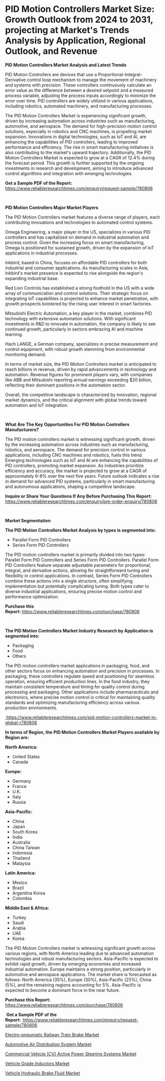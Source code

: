 <p><h1>PID Motion Controllers Market Size: Growth Outlook from 2024 to 2031, projecting at Market's Trends Analysis by Application, Regional Outlook, and Revenue</h1></p><p><strong>PID Motion Controllers Market Analysis and Latest Trends</strong></p>
<p><p>PID Motion Controllers are devices that use a Proportional-Integral-Derivative control loop mechanism to manage the movement of machinery and systems with precision. These controllers continuously calculate an error value as the difference between a desired setpoint and a measured process variable, adjusting the process inputs accordingly to minimize the error over time. PID controllers are widely utilized in various applications, including robotics, automated machinery, and manufacturing processes.</p><p>The PID Motion Controllers Market is experiencing significant growth, driven by increasing automation across industries such as manufacturing, automotive, and aerospace. The demand for high-precision motion control solutions, especially in robotics and CNC machines, is propelling market expansion. Innovations in digital technologies, such as IoT and AI, are enhancing the capabilities of PID controllers, leading to improved performance and efficiency. The rise in smart manufacturing initiatives is also contributing to the market's upward trajectory. Additionally, the PID Motion Controllers Market is expected to grow at a CAGR of 12.4% during the forecast period. This growth is further supported by the ongoing investments in research and development, aiming to introduce advanced control algorithms and integration with emerging technologies.</p></p>
<p><strong>Get a Sample PDF of the Report:&nbsp;</strong> <a href="https://www.reliableresearchtimes.com/enquiry/request-sample/780806?utm_campaign=1559&utm_medium=2&utm_source=Github&utm_content=ia&utm_term=15102024&utm_id=pid-motion-controllers">https://www.reliableresearchtimes.com/enquiry/request-sample/780806</a></p>
<p>&nbsp;</p>
<p><strong>PID Motion Controllers Major Market Players</strong></p>
<p><p>The PID Motion Controllers market features a diverse range of players, each contributing innovations and technologies to automated control systems. </p><p>Omega Engineering, a major player in the US, specializes in various PID controllers and has capitalized on demand in industrial automation and process control. Given the increasing focus on smart manufacturing, Omega is positioned for sustained growth, driven by the expansion of IoT applications in industrial processes.</p><p>Inkbird, based in China, focuses on affordable PID controllers for both industrial and consumer applications. As manufacturing scales in Asia, Inkbird's market presence is expected to rise alongside the region's expanding industrial base.</p><p>Red Lion Controls has established a strong foothold in the US with a wide array of communication and control solutions. Their strategic focus on integrating IoT capabilities is projected to enhance market penetration, with growth prospects bolstered by the rising user interest in smart factories.</p><p>Mitsubishi Electric Automation, a key player in the market, combines PID technology with extensive automation solutions. With significant investments in R&D to innovate in automation, the company is likely to see continued growth, particularly in sectors embracing AI and machine learning.</p><p>Hach LANGE, a German company, specializes in precise measurement and control equipment, with robust growth stemming from environmental monitoring demand. </p><p>In terms of market size, the PID Motion Controllers market is anticipated to reach billions in revenue, driven by rapid advancements in technology and automation. Revenue figures for prominent players vary, with companies like ABB and Mitsubishi reporting annual earnings exceeding $20 billion, reflecting their dominant positions in the automation sector.</p><p>Overall, the competitive landscape is characterized by innovation, regional market dynamics, and the critical alignment with global trends toward automation and IoT integration.</p></p>
<p>&nbsp;</p>
<p><strong>What Are The Key Opportunities For PID Motion Controllers Manufacturers?</strong></p>
<p><p>The PID motion controllers market is witnessing significant growth, driven by the increasing automation across industries such as manufacturing, robotics, and aerospace. The demand for precision control in various applications, including CNC machines and robotics, fuels this trend. Emerging technologies such as IoT and AI are enhancing the capabilities of PID controllers, promoting market expansion. As industries prioritize efficiency and accuracy, the market is projected to grow at a CAGR of approximately 6-8% over the next five years. Future outlook indicates a rise in demand for advanced PID systems, particularly in smart manufacturing and autonomous applications, shaping a competitive landscape.</p></p>
<p><strong>Inquire or Share Your Questions If Any Before Purchasing This Report:</strong> <a href="https://www.reliableresearchtimes.com/enquiry/pre-order-enquiry/780806?utm_campaign=1559&utm_medium=2&utm_source=Github&utm_content=ia&utm_term=15102024&utm_id=pid-motion-controllers">https://www.reliableresearchtimes.com/enquiry/pre-order-enquiry/780806</a></p>
<p>&nbsp;</p>
<p><strong>Market Segmentation</strong></p>
<p><strong>The PID Motion Controllers Market Analysis by types is segmented into:</strong></p>
<p><ul><li>Parallel Form PID Controllers</li><li>Series Form PID Controllers</li></ul></p>
<p><p>The PID motion controllers market is primarily divided into two types: Parallel Form PID Controllers and Series Form PID Controllers. Parallel Form PID Controllers feature separate adjustable parameters for proportional, integral, and derivative actions, allowing for straightforward tuning and flexibility in control applications. In contrast, Series Form PID Controllers combine these actions into a single structure, often simplifying implementation but potentially complicating tuning. Both types cater to diverse industrial applications, ensuring precise motion control and performance optimization.</p></p>
<p><strong>Purchase this Report:&nbsp;</strong><a href="https://www.reliableresearchtimes.com/purchase/780806?utm_campaign=1559&utm_medium=2&utm_source=Github&utm_content=ia&utm_term=15102024&utm_id=pid-motion-controllers">https://www.reliableresearchtimes.com/purchase/780806</a></p>
<p>&nbsp;</p>
<p><strong>The PID Motion Controllers Market Industry Research by Application is segmented into:</strong></p>
<p><ul><li>Packaging</li><li>Food</li><li>Others</li></ul></p>
<p><p>The PID motion controllers market applications in packaging, food, and other sectors focus on enhancing automation and precision in processes. In packaging, these controllers regulate speed and positioning for seamless operation, ensuring efficient production lines. In the food industry, they maintain consistent temperature and timing for quality control during processing and packaging. Other applications include pharmaceuticals and electronics, where precise motion control is critical for maintaining quality standards and optimizing manufacturing efficiency across various production environments.</p></p>
<p><a href="https://www.reliableresearchtimes.com/pid-motion-controllers-market-in-global-r780806?utm_campaign=1559&utm_medium=2&utm_source=Github&utm_content=ia&utm_term=15102024&utm_id=pid-motion-controllers">&nbsp;https://www.reliableresearchtimes.com/pid-motion-controllers-market-in-global-r780806</a></p>
<p><strong>In terms of Region, the PID Motion Controllers Market Players available by Region are:</strong></p>
<p>
    <p> <strong> North America: </strong>
        <ul>
            <li>United States</li>
            <li>Canada</li>
        </ul>
        </p> 
    <p> <strong> Europe: </strong>
        <ul>
            <li>Germany</li>
            <li>France</li>
            <li>U.K.</li>
            <li>Italy</li>
            <li>Russia</li>
        </ul>
        </p> 
    <p> <strong> Asia-Pacific: </strong>
        <ul>
            <li>China</li>
            <li>Japan</li>
            <li>South Korea</li>
            <li>India</li>
            <li>Australia</li>
            <li>China Taiwan</li>
            <li>Indonesia</li>
            <li>Thailand</li>
            <li>Malaysia</li>
        </ul>
        </p> 
    <p> <strong> Latin America: </strong>
        <ul>
            <li>Mexico</li>
            <li>Brazil</li>
            <li>Argentina Korea</li>
            <li>Colombia</li>
        </ul>
        </p> 
    <p> <strong> Middle East & Africa: </strong>
        <ul>
            <li>Turkey</li>
            <li>Saudi</li>
            <li>Arabia</li>
            <li>UAE</li>
            <li>Korea</li>
        </ul>
    </p>
    </p>
<p><p>The PID Motion Controllers market is witnessing significant growth across various regions, with North America leading due to advanced automation technologies and robust manufacturing sectors. Asia-Pacific is expected to exhibit rapid growth, driven by emerging economies and increased industrial automation. Europe maintains a strong position, particularly in automotive and aerospace applications. The market share is forecasted as follows: North America (35%), Europe (30%), Asia-Pacific (25%), China (5%), and the remaining regions accounting for 5%. Asia-Pacific is expected to become a dominant force in the near future.</p></p>
<p><strong>Purchase this Report: </strong><a href="https://www.reliableresearchtimes.com/purchase/780806?utm_campaign=1559&utm_medium=2&utm_source=Github&utm_content=ia&utm_term=15102024&utm_id=pid-motion-controllers">https://www.reliableresearchtimes.com/purchase/780806</a></p>
<p>&nbsp;<strong>Get a Sample PDF of the Report:&nbsp;&nbsp;</strong><a href="https://www.reliableresearchtimes.com/enquiry/request-sample/780806?utm_campaign=1559&utm_medium=2&utm_source=Github&utm_content=ia&utm_term=15102024&utm_id=pid-motion-controllers">https://www.reliableresearchtimes.com/enquiry/request-sample/780806</a></p>
<p><strong></strong></p>
<p><p><a href="https://www.linkedin.com/pulse/global-electro-pneumatic-railway-train-brake-market-landscape-kktvf?utm_campaign=1559&utm_medium=2&utm_source=Github&utm_content=ia&utm_term=15102024&utm_id=pid-motion-controllers">Electro-pneumatic Railway Train Brake Market</a></p><p><a href="https://www.linkedin.com/pulse/automotive-air-distribution-system-market-velocity-94-cagr-trajectory-efx2f?utm_campaign=1559&utm_medium=2&utm_source=Github&utm_content=ia&utm_term=15102024&utm_id=pid-motion-controllers">Automotive Air Distribution System Market</a></p><p><a href="https://www.linkedin.com/pulse/global-commercial-vehicle-cv-active-power-steering-systems-mg09c?utm_campaign=1559&utm_medium=2&utm_source=Github&utm_content=ia&utm_term=15102024&utm_id=pid-motion-controllers">Commercial Vehicle  (CV) Active Power Steering Systems Market</a></p><p><a href="https://www.linkedin.com/pulse/market-dynamics-future-trends-global-vehicle-grade-inductors-8ei6f?utm_campaign=1559&utm_medium=2&utm_source=Github&utm_content=ia&utm_term=15102024&utm_id=pid-motion-controllers">Vehicle Grade Inductors Market</a></p><p><a href="https://www.linkedin.com/pulse/vehicle-hydraulic-brake-fluid-market-outlook-share-analysis--0k9af?utm_campaign=1559&utm_medium=2&utm_source=Github&utm_content=ia&utm_term=15102024&utm_id=pid-motion-controllers">Vehicle Hydraulic Brake Fluid Market</a></p></p>